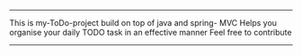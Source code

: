 
--------------------------------

This is my-ToDo-project build on top of java and spring- MVC 
Helps you organise your daily TODO task in an effective manner 
Feel free to contribute

-------------------
